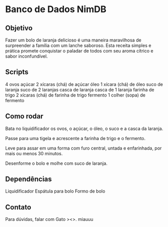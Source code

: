 # Banco de Dados NimDB

## Objetivo
Fazer um bolo de laranja delicioso é uma maneira maravilhosa de surpreender a família com um lanche saboroso. Esta receita simples e prática promete conquistar o paladar de todos com seu aroma cítrico e sabor inconfundível. 
## Scripts
4 ovos
açúcar
2 xícaras (chá) de açúcar
óleo
1 xícara (chá) de óleo
suco de laranja
suco de 2 laranjas
casca de laranja
casca de 1 laranja
farinha de trigo
2 xícaras (chá) de farinha de trigo
fermento
1 colher (sopa) de fermento

## Como rodar

Bata no liquidificador os ovos, o açúcar, o óleo, o suco e a casca da laranja.

Passe para uma tigela e acrescente a farinha de trigo e o fermento.

Leve para assar em uma forma com furo central, untada e enfarinhada, por mais ou menos 30 minutos.

Desenforme o bolo e molhe com suco de laranja.


## Dependências

Liquidificador
Espátula para bolo
Formo de bolo

## Contato

Para dúvidas, falar com Gato ><>. miauuu
